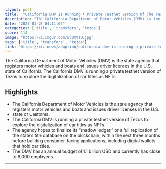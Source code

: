 ```yaml
---
layout: post
title:  "California DMV Is Running A Private Testnet Version Of The Tezos Blockchain To Digitize Car Titles And Title Transfers"
description: "The California Department of Motor Vehicles (DMV) is the state agency that registers motor vehicles and boats and issues driver licenses in the U.S. state of California. The California DMV is running a private testnet version of Tezos to explore the digitalization of car titles as NFTs"
date: "2023-01-27 04:11:05"
categories: ['title', 'transfers', 'tezos']
score: 114
image: "https://i.imgur.com/wcQmVtO.jpg"
tags: ['title', 'transfers', 'tezos']
link: "https://xtz.news/adoption/california-dmv-is-running-a-private-testnet-version-of-the-tezos-blockchain-to-digitize-car-titles-and-title-transfers/"
---
```


The California Department of Motor Vehicles (DMV) is the state agency that registers motor vehicles and boats and issues driver licenses in the U.S. state of California. The California DMV is running a private testnet version of Tezos to explore the digitalization of car titles as NFTs

## Highlights

- The California Department of Motor Vehicles is the state agency that registers motor vehicles and boats and issues driver licenses in the U.S.
- state of California.
- The California DMV is running a private testnet version of Tezos to explore the digitalization of car titles as NFTs.
- The agency hopes to finalize its “shadow ledger,” or a full replication of the state’s title database on the blockchain, within the next three months before building consumer-facing applications, including digital wallets that hold car titles.
- The DMV has an annual budget of 1.1 billion USD and currently has close to 9,000 employees.

---
